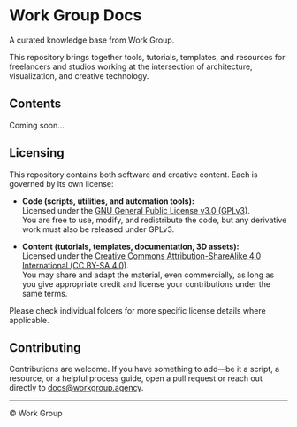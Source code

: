 # Work Group Docs

A curated knowledge base from Work Group.

This repository brings together tools, tutorials, templates, and resources for freelancers and studios working at the intersection of architecture, visualization, and creative technology.

## Contents

Coming soon...

## Licensing

This repository contains both software and creative content. Each is governed by its own license:

- **Code (scripts, utilities, and automation tools):**  
  Licensed under the [GNU General Public License v3.0 (GPLv3)](https://www.gnu.org/licenses/gpl-3.0.html).  
  You are free to use, modify, and redistribute the code, but any derivative work must also be released under GPLv3.

- **Content (tutorials, templates, documentation, 3D assets):**  
  Licensed under the [Creative Commons Attribution-ShareAlike 4.0 International (CC BY-SA 4.0)](https://creativecommons.org/licenses/by-sa/4.0/).  
  You may share and adapt the material, even commercially, as long as you give appropriate credit and license your contributions under the same terms.

Please check individual folders for more specific license details where applicable.

## Contributing

Contributions are welcome. If you have something to add—be it a script, a resource, or a helpful process guide, open a pull request or reach out directly to docs@workgroup.agency.

---

© Work Group
